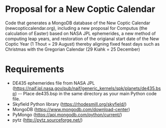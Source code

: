 # Proposal for a New Coptic Calendar
Code that generates a MongoDB database of the New Coptic Calendar (newcopticcalendar.org), including a new proposal for Computus (the calculation of Easter) based on NASA JPL ephemerides, a new method of computing leap years, and restoration of the origianal start date of the New Coptic Year (1 Thout = 29 August) thereby aligning fixed feast days such as Christmas with the Gregorian Calendar (29 Kiahk = 25 December)

# Requirements
- DE435 ephemerides file from NASA JPL (https://naif.jpl.nasa.gov/pub/naif/generic_kernels/spk/planets/de435.bsp)
-- Place de435.bsp in the same directory as your main Python code file.
- Skyfield Python library (https://rhodesmill.org/skyfield/)
- MongoDB (https://www.mongodb.com/download-center)
- PyMongo (https://api.mongodb.com/python/current/)
- pytz (http://pytz.sourceforge.net/)
